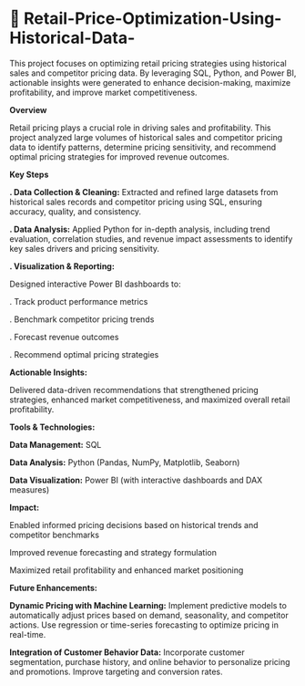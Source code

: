 # 🛒 Retail-Price-Optimization-Using-Historical-Data-


This project focuses on optimizing retail pricing strategies using historical sales and competitor pricing data. By leveraging SQL, Python, and Power BI, actionable insights were generated to enhance decision-making, maximize profitability, and improve market competitiveness.


**Overview**

Retail pricing plays a crucial role in driving sales and profitability. This project analyzed large volumes of historical sales and competitor pricing data to identify patterns, determine pricing sensitivity, and recommend optimal pricing strategies for improved revenue outcomes.


**Key Steps**


**. Data Collection & Cleaning:** Extracted and refined large datasets from historical sales records and competitor pricing using SQL, ensuring accuracy, quality, and consistency.

**. Data Analysis:** Applied Python for in-depth analysis, including trend evaluation, correlation studies, and revenue impact assessments to identify key sales drivers and pricing sensitivity.

**. Visualization & Reporting:** 

Designed interactive Power BI dashboards to:

. Track product performance metrics

. Benchmark competitor pricing trends

. Forecast revenue outcomes

. Recommend optimal pricing strategies

**Actionable Insights:** 

Delivered data-driven recommendations that strengthened pricing strategies, enhanced market competitiveness, and maximized overall retail profitability.

**Tools & Technologies:**

**Data Management:** SQL

**Data Analysis:** Python (Pandas, NumPy, Matplotlib, Seaborn)

**Data Visualization:** Power BI (with interactive dashboards and DAX measures)

**Impact:**

Enabled informed pricing decisions based on historical trends and competitor benchmarks

Improved revenue forecasting and strategy formulation

Maximized retail profitability and enhanced market positioning

**Future Enhancements:**

**Dynamic Pricing with Machine Learning:**
Implement predictive models to automatically adjust prices based on demand, seasonality, and competitor actions.
Use regression or time-series forecasting to optimize pricing in real-time.

**Integration of Customer Behavior Data:**
Incorporate customer segmentation, purchase history, and online behavior to personalize pricing and promotions.
Improve targeting and conversion rates.
